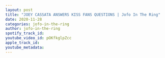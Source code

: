 ```yaml
---
layout: post
title: "JOEY CASSATA ANSWERS KISS FANS QUESTIONS | Jofo In The Ring"
date: 2020-11-28
categories: jofo-in-the-ring
author: jofo-in-the-ring
spotify_track_id: 
youtube_video_id: pOKfkglpZcc
apple_track_id: 
youtube_metadata: 
---
```

